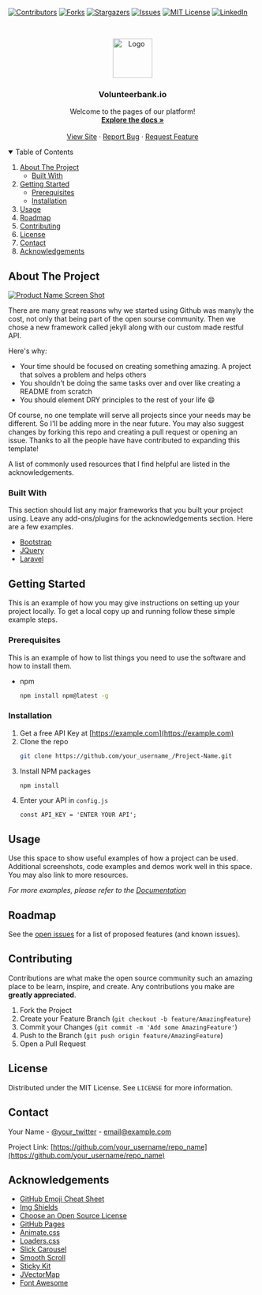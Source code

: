 <!--
*** Thanks for checking out the Best-README-Template. If you have a suggestion
*** that would make this better, please fork the repo and create a pull request
*** or simply open an issue with the tag "enhancement".
*** Thanks again! Now go create something AMAZING! :D
-->



<!-- PROJECT SHIELDS -->
<!--
*** I'm using markdown "reference style" links for readability.
*** Reference links are enclosed in brackets [ ] instead of parentheses ( ).
*** See the bottom of this document for the declaration of the reference variables
*** for contributors-url, forks-url, etc. This is an optional, concise syntax you may use.
*** https://www.markdownguide.org/basic-syntax/#reference-style-links
-->
[![Contributors][contributors-shield]][contributors-url]
[![Forks][forks-shield]][forks-url]
[![Stargazers][stars-shield]][stars-url]
[![Issues][issues-shield]][issues-url]
[![MIT License][license-shield]][license-url]
[![LinkedIn][linkedin-shield]][linkedin-url]



<!-- PROJECT LOGO -->
<br />
<p align="center">
  <a href="https://github.com/othneildrew/Best-README-Template">
    <img src="images/logo.png" alt="Logo" width="80" height="80">
  </a>

  <h3 align="center">Volunteerbank.io</h3>

  <p align="center">
    Welcome to the pages of our platform!
    <br />
    <a href="https://github.com/Infinity-ID/Infinity-ID/wiki"><strong>Explore the docs »</strong></a>
    <br />
    <br />
    <a href="https://infinity-id.co.uk/">View Site</a>
    ·
    <a href="https://github.com/othneildrew/Best-README-Template/issues">Report Bug</a>
    ·
    <a href="https://github.com/othneildrew/Best-README-Template/issues">Request Feature</a>
  </p>
</p>



<!-- TABLE OF CONTENTS -->
<details open="open">
  <summary>Table of Contents</summary>
  <ol>
    <li>
      <a href="#about-the-project">About The Project</a>
      <ul>
        <li><a href="#built-with">Built With</a></li>
      </ul>
    </li>
    <li>
      <a href="#getting-started">Getting Started</a>
      <ul>
        <li><a href="#prerequisites">Prerequisites</a></li>
        <li><a href="#installation">Installation</a></li>
      </ul>
    </li>
    <li><a href="#usage">Usage</a></li>
    <li><a href="#roadmap">Roadmap</a></li>
    <li><a href="#contributing">Contributing</a></li>
    <li><a href="#license">License</a></li>
    <li><a href="#contact">Contact</a></li>
    <li><a href="#acknowledgements">Acknowledgements</a></li>
  </ol>
</details>



<!-- ABOUT THE PROJECT -->
## About The Project

[![Product Name Screen Shot][product-screenshot]](https://infinity-id.co.uk)

There are many great reasons why we started using Github was manyly the cost, not only that being part of the open sourse community. Then we chose a new framework called jekyll along with our custom made restful API.

Here's why:
* Your time should be focused on creating something amazing. A project that solves a problem and helps others
* You shouldn't be doing the same tasks over and over like creating a README from scratch
* You should element DRY principles to the rest of your life :smile:

Of course, no one template will serve all projects since your needs may be different. So I'll be adding more in the near future. You may also suggest changes by forking this repo and creating a pull request or opening an issue. Thanks to all the people have have contributed to expanding this template!

A list of commonly used resources that I find helpful are listed in the acknowledgements.

### Built With

This section should list any major frameworks that you built your project using. Leave any add-ons/plugins for the acknowledgements section. Here are a few examples.
* [Bootstrap](https://getbootstrap.com)
* [JQuery](https://jquery.com)
* [Laravel](https://laravel.com)



<!-- GETTING STARTED -->
## Getting Started

This is an example of how you may give instructions on setting up your project locally.
To get a local copy up and running follow these simple example steps.

### Prerequisites

This is an example of how to list things you need to use the software and how to install them.
* npm
  ```sh
  npm install npm@latest -g
  ```

### Installation

1. Get a free API Key at [https://example.com](https://example.com)
2. Clone the repo
   ```sh
   git clone https://github.com/your_username_/Project-Name.git
   ```
3. Install NPM packages
   ```sh
   npm install
   ```
4. Enter your API in `config.js`
   ```JS
   const API_KEY = 'ENTER YOUR API';
   ```



<!-- USAGE EXAMPLES -->
## Usage

Use this space to show useful examples of how a project can be used. Additional screenshots, code examples and demos work well in this space. You may also link to more resources.

_For more examples, please refer to the [Documentation](https://infintity.co.uk)_



<!-- ROADMAP -->
## Roadmap

See the [open issues](https://github.com/othneildrew/Best-README-Template/issues) for a list of proposed features (and known issues).



<!-- CONTRIBUTING -->
## Contributing

Contributions are what make the open source community such an amazing place to be learn, inspire, and create. Any contributions you make are **greatly appreciated**.

1. Fork the Project
2. Create your Feature Branch (`git checkout -b feature/AmazingFeature`)
3. Commit your Changes (`git commit -m 'Add some AmazingFeature'`)
4. Push to the Branch (`git push origin feature/AmazingFeature`)
5. Open a Pull Request



<!-- LICENSE -->
## License

Distributed under the MIT License. See `LICENSE` for more information.



<!-- CONTACT -->
## Contact

Your Name - [@your_twitter](https://twitter.com/your_username) - email@example.com

Project Link: [https://github.com/your_username/repo_name](https://github.com/your_username/repo_name)



<!-- ACKNOWLEDGEMENTS -->
## Acknowledgements
* [GitHub Emoji Cheat Sheet](https://www.webpagefx.com/tools/emoji-cheat-sheet)
* [Img Shields](https://shields.io)
* [Choose an Open Source License](https://choosealicense.com)
* [GitHub Pages](https://pages.github.com)
* [Animate.css](https://daneden.github.io/animate.css)
* [Loaders.css](https://connoratherton.com/loaders)
* [Slick Carousel](https://kenwheeler.github.io/slick)
* [Smooth Scroll](https://github.com/cferdinandi/smooth-scroll)
* [Sticky Kit](http://leafo.net/sticky-kit)
* [JVectorMap](http://jvectormap.com)
* [Font Awesome](https://fontawesome.com)





<!-- MARKDOWN LINKS & IMAGES -->
<!-- https://www.markdownguide.org/basic-syntax/#reference-style-links -->
[contributors-shield]: https://img.shields.io/github/contributors/volunteerbank/volunteerbank.github.io.svg?style=for-the-badge
[contributors-url]: https://github.com/volunteerbank/volunteerbank.github.io/graphs/contributors
[forks-shield]: https://img.shields.io/github/forks/volunteerbank/volunteerbank.github.io.svg?style=for-the-badge
[forks-url]: https://github.com/volunteerbank/volunteerbank.github.io/network/members
[stars-shield]: https://img.shields.io/github/stars/volunteerbank/volunteerbank.github.io.svg?style=for-the-badge
[stars-url]: https://github.com/volunteerbank/volunteerbank.github.io/stargazers
[issues-shield]: https://img.shields.io/github/issues/volunteerbank/volunteerbank.github.io.svg?style=for-the-badge
[issues-url]: https://github.com/volunteerbank/volunteerbank.github.io/issues
[license-shield]: https://img.shields.io/github/license/volunteerbank/volunteerbank.github.io.svg?style=for-the-badge
[license-url]: https://github.com/volunteerbank/volunteerbank.github.io/blob/master/LICENSE.txt
[linkedin-shield]: https://img.shields.io/badge/-LinkedIn-black.svg?style=for-the-badge&logo=linkedin&colorB=555
[linkedin-url]: https://linkedin.com/in/othneildrew
[product-screenshot]: assets/img/generic/dashboard-alt2.png
